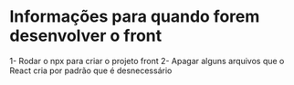 # Informações para quando forem desenvolver o front

1- Rodar o npx para criar o projeto front
2- Apagar alguns arquivos que o React cria por padrão que é desnecessário

